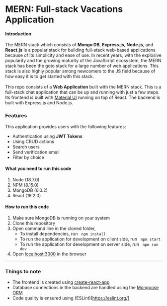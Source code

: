 # MERN: Full-stack Vacations Application

#### Introduction

The MERN stack which consists of **Mongo DB**, **Express.js**, **Node.js**, and **React.js** is a popular stack for building full-stack web-based applications because of its simplicity and ease of use. In recent years, with the explosive popularity and the growing maturity of the JavaScript ecosystem, the MERN stack has been the goto stack for a large number of web applications. This stack is also highly popular among newcomers to the JS field because of how easy it is to get started with this stack.
<br/><br/>
This repo consists of a **Web Application** built with the MERN stack.
This is a full-stack chat application that can be up and running with just a few steps. 
Its frontend is built with [Material UI](https://material-ui.com/) running on top of React.
The backend is built with Express.js and Node.js.

### Features

This application provides users with the following features:
<br/>
* Authentication using **JWT Tokens**
* Using CRUD actions
* Search users
* Send verification email
* Filter by choice

#### What you need to run this code
1. Node (18.7.0)
2. NPM (8.15.0)
3. MongoDB (6.0.2)
4. React (18.2.0)

####  How to run this code
1. Make sure MongoDB is running on your system 
2. Clone this repository
3. Open command line in the cloned folder,
   - To install dependencies, run ```  npm install  ``` 
   - To run the application for development on client side, run ```  npm start  ``` 
   - To run the application for development on server side, run ```  npm run dev  ``` 
4. Open [localhost:3000](http://localhost:3000/) in the browser
---- 

### Things to note

* The frontend is created using [create-react-app](https://github.com/facebook/create-react-app)
* Database connections in the backend are handled using the [Mongoose ORM](https://mongoosejs.com/)
* Code quality is ensured using (ESLint)[https://eslint.org/]